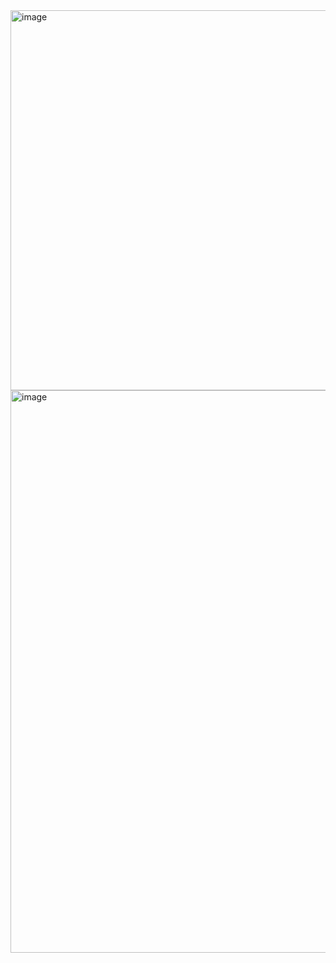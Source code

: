 <img width="1196" height="608" alt="image" src="https://github.com/user-attachments/assets/be3fe901-cbf6-4949-9553-5d534a7c199c" />

<img width="1440" height="900" alt="image" src="https://github.com/user-attachments/assets/5aaa3c59-d010-4699-bf6d-cb3d5c06043c" />
